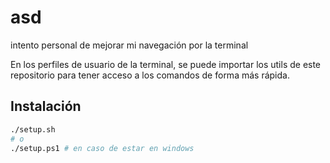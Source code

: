 # asd
intento personal de mejorar mi navegación por la terminal

En los perfiles de usuario de la terminal, se puede importar los utils de este repositorio para tener acceso a los comandos de forma más rápida.

## Instalación

```bash
./setup.sh
# o
./setup.ps1 # en caso de estar en windows
```



